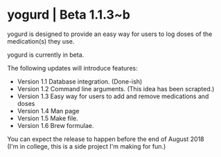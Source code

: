 # yogurd | Beta 1.1.3~b

yogurd is designed to provide an easy way for users to log doses of the medication(s) they use.

yogurd is currently in beta. 

The following updates will introduce features:

* Version 1.1 Database integration. (Done-ish)
* Version 1.2 Command line arguments. (This idea has been scrapted.)
* Version 1.3 Easy way for users to add and remove medications and doses
* Version 1.4 Man page
* Version 1.5 Make file.
* Version 1.6 Brew formulae. 

You can expect the release to happen before the end of August 2018 </br>
(I'm in college, this is a side project I'm making for fun.) 



